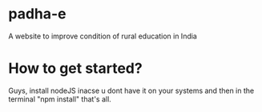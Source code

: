 # padha-e
A website to improve condition of rural education in India
# How to get started?
Guys, install nodeJS inacse u dont have it on your systems and then in the terminal "npm install" that's all.
